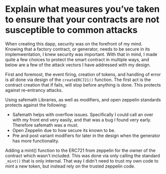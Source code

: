 # Explain what measures you’ve taken to ensure that your contracts are not susceptible to common attacks


When creating this dapp, security was on the forefront of my mind. Knowing that a factory contract, or generator, needs to be secure in its implemwentation, I knew security was important. 
With that in mind, I made quite a few choices to protect the smart contract in multiple ways, and below are a few of the attack vectors I have addressed with my design. 

First and foremost, the event firing, creation of tokens, and handling of error is all done via design of the `createERC721()` function. The first act is the contract creation that if fails, will stop before anything is done. This protects against re-entrancy attacks. 

Using safemath Libraries, as well as modifiers, and open zeppelin standards protects against the following: 
 - Safemath helps with overflow issues. Specifically I could call an over with my front end very easily, and that was a bug I found very early. Therefore safemath was a must. 
 - Open Zeppelin due to how secure its known to be. 
 - Pre and post variant modifiers for later in the design when  the generator has more functionality. 
 
 Adding a mint() function to the ERC721 from zeppelin for the owner of the contract which wasn't included. This was done via only calling the standard `_mint()` that is only internal. That way I didn't need to trust my own code to mint a new token, but instead rely on the trusted zeppelin code. 
 
